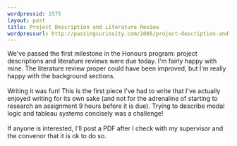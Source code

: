 ```yaml
--- 
wordpressid: 1575
layout: post
title: Project Description and Literature Review
wordpressurl: http://passingcuriosity.com/2005/project-description-and-literature-review/
---
```

We've passed the first milestone in the Honours program: project descriptions and literature reviews were due today. I'm fairly happy with mine. The literature review proper could have been improved, but I'm really happy with the background sections.<br /><br />Writing it was fun! This is the first piece I've had to write that I've actually enjoyed writing for its own sake (and not for the adrenaline of starting to research an assignment 9 hours before it is due). Trying to describe modal logic and tableau systems concisely was a challenge!<br /><br />If anyone is interested, I'll post a PDF after I check with my supervisor and the convenor that it is ok to do so.
